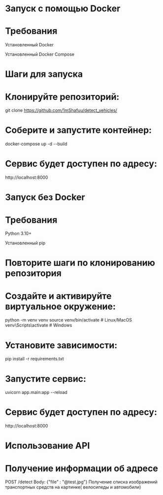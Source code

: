
# Запуск с помощью Docker
# Требования
 Установленный Docker

 Установленный Docker Compose

# Шаги для запуска
# Клонируйте репозиторий:
 git clone https://github.com/1mShafuu/detect_vehicles/



# Соберите и запустите контейнер:
 docker-compose up -d --build


# Сервис будет доступен по адресу:
 http://localhost:8000


# Запуск без Docker
# Требования
 Python 3.10+

 Установленный pip


# Повторите шаги по клонированию репозитория
# Создайте и активируйте виртуальное окружение:
 python -m venv venv
 source venv/bin/activate  # Linux/MacOS
 venv\Scripts\activate     # Windows


# Установите зависимости:
 pip install -r requirements.txt


# Запустите сервис:
 uvicorn app.main:app --reload


# Сервис будет доступен по адресу:

http://localhost:8000



# Использование API
# Получение информации об адресе

 POST /detect
 Body: {"file" : "@test.jpg"}
 Получение списка изображений транспортных средств на картинке( велосипеды и автомобили)
